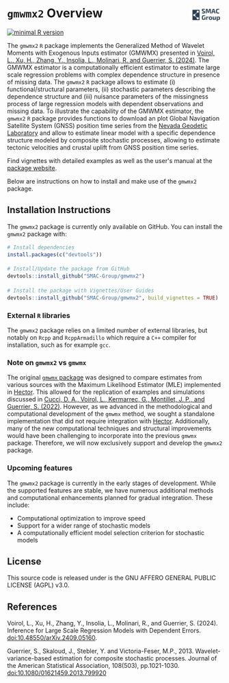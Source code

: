 # `gmwmx2` Overview <img src="man/figures/logo.png" align="right" style="width: 15%; height: 15%"/>

<!-- badges: start 
![R-CMD-check](https://github.com/SMAC-Group/gmwmx2/actions/workflows/R-CMD-check.yaml/badge.svg)
-->
[![minimal R version](https://img.shields.io/badge/R%3E%3D-4.0.0-6666ff.svg)](https://cran.r-project.org/)
<!-- badges: end -->

The `gmwmx2` `R` package implements the Generalized Method of Wavelet Moments with Exogenous Inputs estimator (GMWMX) presented in [Voirol, L., Xu, H., Zhang, Y., Insolia, L., Molinari, R. and Guerrier, S. (2024)](https://arxiv.org/abs/2409.05160).
The GMWMX estimator is a computationally efficient estimator to estimate large scale regression problems with complex dependence structure in presence of missing data.
The `gmwmx2` `R` package  allows to estimate (i) functional/structural parameters, (ii) stochastic parameters describing the dependence structure and (iii) nuisance parameters of the missingness process of large regression models with dependent observations and missing data.
To illustrate the capability of the GMWMX estimator, the `gmwmx2` `R` package provides functions to download an plot Global Navigation Satellite System (GNSS) position time series from the [Nevada Geodetic Laboratory](http://geodesy.unr.edu/) and allow to estimate linear model with a specific dependence structure modeled by composite stochastic processes, allowing to estimate tectonic velocities and crustal uplift from GNSS position time series.

Find vignettes with detailed examples as well as the user's manual at the [package website](https://smac-group.github.io/gmwmx2/index.html).

Below are instructions on how to install and make use of the `gmwmx2` package.

## Installation Instructions

The `gmwmx2` package is currently only available on GitHub. You can install the `gmwmx2` package with:

``` r
# Install dependencies
install.packages(c("devtools"))

# Install/Update the package from GitHub
devtools::install_github("SMAC-Group/gmwmx2")

# Install the package with Vignettes/User Guides 
devtools::install_github("SMAC-Group/gmwmx2", build_vignettes = TRUE)
```

### External `R` libraries

The `gmwmx2` package relies on a limited number of external libraries, but notably on `Rcpp` and `RcppArmadillo` which require a `C++` compiler for installation, such as for example `gcc`.


### Note on `gmwmx2` vs `gmwmx`

The original [`gmwmx` package](https://github.com/SMAC-Group/gmwmx) was designed to compare estimates from various sources with the Maximum Likelihood Estimator (MLE) implemented in [Hector](https://teromovigo.com/product/hector/). 
This allowed for the replication of examples and simulations discussed in [Cucci, D. A., Voirol, L., Kermarrec, G., Montillet, J. P., and Guerrier, S. (2022)](https://doi.org/10.1007/s00190-023-01702-8).
However, as we advanced in the methodological and computational development of the `gmwmx` method, we sought a standalone implementation that did not require integration with [Hector](https://teromovigo.com/hector/).
Additionally, many of the new computational techniques and structural improvements would have been challenging to incorporate into the previous `gmwmx` package. 
Therefore, we will now exclusively support and develop the `gmwmx2` package.

### Upcoming features

The `gmwmx2` package is currently in the early stages of development. While the supported features are stable, we have numerous additional methods and computational enhancements planned for gradual integration. These include:

- Computational optimization to improve speed
- Support for a wider range of stochastic models
- A computationally efficient model selection criterion for stochastic models


## License

This source code is released under is the GNU AFFERO GENERAL PUBLIC LICENSE (AGPL) v3.0. 

## References
Voirol, L., Xu, H., Zhang, Y., Insolia, L., Molinari, R., and Guerrier, S. (2024). Inference for Large Scale Regression Models with Dependent Errors. [doi:10.48550/arXiv.2409.05160](https://doi.org/10.48550/arXiv.2409.05160).

Guerrier, S., Skaloud, J., Stebler, Y. and Victoria-Feser, M.P., 2013. Wavelet-variance-based estimation for composite stochastic processes. Journal of the American Statistical Association, 108(503), pp.1021-1030. [doi:10.1080/01621459.2013.799920](https://doi.org/10.1080/01621459.2013.799920)
